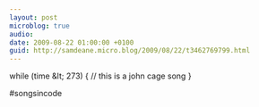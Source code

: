 ```yaml
---
layout: post
microblog: true
audio: 
date: 2009-08-22 01:00:00 +0100
guid: http://samdeane.micro.blog/2009/08/22/t3462769799.html
---
```

while (time &amp;lt; 273)
{
  // this is a john cage song
}

#songsincode
